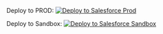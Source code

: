 Deploy to PROD:
<a href="https://githubsfdeploy.herokuapp.com">
  <img alt="Deploy to Salesforce Prod"
       src="https://raw.githubusercontent.com/afawcett/githubsfdeploy/master/deploy.png">
</a>

Deploy to Sandbox: 
<a href="https://githubsfdeploy.herokuapp.com">
  <img alt="Deploy to Salesforce Sandbox"
       src="https://raw.githubusercontent.com/afawcett/githubsfdeploy/master/deploy.png">
</a>

